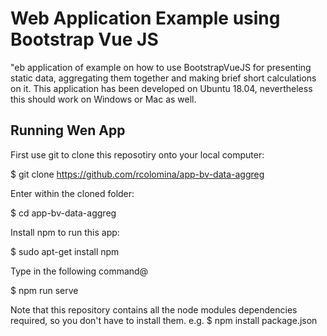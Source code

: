 # Web Application Example using Bootstrap Vue JS
"eb application of example on how to use BootstrapVueJS for presenting static data, aggregating them together and making brief short calculations on it. This application has been developed on Ubuntu 18.04, nevertheless this should work on Windows or Mac as well.  

## Running Wen App 

First use git to clone this reposotiry onto your local computer:

$ git clone https://github.com/rcolomina/app-bv-data-aggreg

Enter within the cloned folder:

$ cd app-bv-data-aggreg

Install npm to run this app:

$ sudo apt-get install npm

Type in the following command@

$ npm run serve

Note that this repository contains all the node modules dependencies required, so you don't have to install them.  e.g. $ npm install package.json




